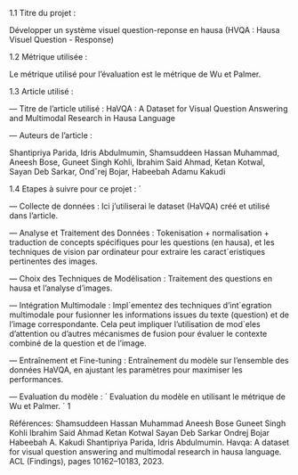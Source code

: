 1.1 Titre du projet :

Développer un système visuel question-reponse en hausa (HVQA : Hausa Visuel Question - Response)

1.2 Métrique utilisée :

Le métrique utilisé pour l’évaluation est le métrique de Wu et Palmer.

1.3 Article utilisé :

— Titre de l’article utilisé : HaVQA : A Dataset for Visual Question Answering and Multimodal Research in Hausa Language

— Auteurs de l’article :

Shantipriya Parida, Idris Abdulmumin, Shamsuddeen Hassan Muhammad, Aneesh Bose,
Guneet Singh Kohli, Ibrahim Said Ahmad, Ketan Kotwal, Sayan Deb Sarkar, Ondˇrej
Bojar, Habeebah Adamu Kakudi 


1.4 Etapes à suivre pour ce projet : ´


— Collecte de données : Ici j’utiliserai le dataset (HaVQA) créé et utilisé dans l’article.

— Analyse et Traitement des Données : Tokenisation + normalisation + traduction de concepts
spécifiques pour les questions (en hausa), et les techniques de vision par ordinateur pour extraire
les caract´eristiques pertinentes des images.

— Choix des Techniques de Modélisation : Traitement des questions en hausa et l’analyse d’images.

— Intégration Multimodale : Impl´ementez des techniques d’int´egration multimodale pour fusionner
les informations issues du texte (question) et de l’image correspondante. Cela peut impliquer l’utilisation de mod`eles d’attention ou d’autres mécanismes de fusion pour évaluer le contexte combiné de la question et de l’image.

— Entraînement et Fine-tuning : Entraînement du modèle sur l’ensemble des données HaVQA, en
ajustant les paramètres pour maximiser les performances.

— Evaluation du modèle : ´ Evaluation du modèle en utilisant le métrique de Wu et Palmer. ´
1




Références:
Shamsuddeen Hassan Muhammad Aneesh Bose Guneet Singh Kohli Ibrahim Said Ahmad Ketan Kotwal Sayan Deb Sarkar Ondrej Bojar Habeebah A. Kakudi Shantipriya Parida, Idris Abdulmumin. Havqa: A dataset for visual question answering and multimodal research in hausa
language. ACL (Findings), pages 10162–10183, 2023.
